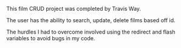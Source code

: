 This film CRUD project was completed by Travis Way.

The user has the ability to search, update, delete films based off id.

The hurdles I had to overcome involved using the redirect and flash variables to avoid bugs in my code.
